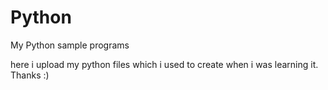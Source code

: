 # Python
My Python sample programs

here i upload my python files which i used to create when i was learning it.
 Thanks :)




